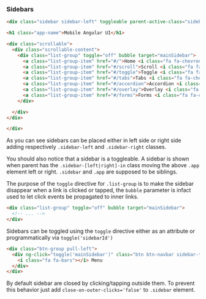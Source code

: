 ### Sidebars

``` html
<div class="sidebar sidebar-left" toggleable parent-active-class="sidebar-left-in" id="mainSidebar">

<h1 class="app-name">Mobile Angular UI</h1>

<div class="scrollable">
  <div class="scrollable-content">
    <div class="list-group" toggle="off" bubble target="mainSidebar">
      <a class="list-group-item" href="#/">Home <i class="fa fa-chevron-right pull-right"></i></a>
      <a class="list-group-item" href="#/scroll">Scroll <i class="fa fa-chevron-right pull-right"></i></a>
      <a class="list-group-item" href="#/toggle">Toggle <i class="fa fa-chevron-right pull-right"></i></a>
      <a class="list-group-item" href="#/tabs">Tabs <i class="fa fa-chevron-right pull-right"></i></a>
      <a class="list-group-item" href="#/accordion">Accordion <i class="fa fa-chevron-right pull-right"></i></a>
      <a class="list-group-item" href="#/overlay">Overlay <i class="fa fa-chevron-right pull-right"></i></a>
      <a class="list-group-item" href="#/forms">Forms <i class="fa fa-chevron-right pull-right"></i></a>
    </div>

  </div>
</div>

</div>
```

As you can see sidebars can be placed either in left side or right side adding respectively `.sidebar-left` and `.sidebar-right` classes.

You should also notice that a sidebar is a toggleable. A sidebar is shown when parent has the `.sidebar-[left|right]-in` class moving the above `.app` element left or right. `.sidebar` and `.app` are supposed to be siblings.

The purpose of the `toggle` directive for `.list-group` is to make the sidebar disappear when a link is clicked or tapped, the `bubble` parameter is infact used to let click events be propagated to inner links.

``` html
<div class="list-group" toggle="off" bubble target="mainSidebar">
  <!-- ... -->
</div>
```

Sidebars can be toggled using the `toggle` directive either as an attribute or programmatically via `toggle('sidebarId')`

``` html
<div class="btn-group pull-left">
  <div ng-click="toggle('mainSidebar')" class="btn btn-navbar sidebar-toggle">
    <i class="fa fa-bars"></i> Menu
  </div>
</div>
```

By default sidebar are closed by clicking/tapping outside them. To prevent this behavior just add `close-on-outer-clicks='false'` to `.sidebar` element.
